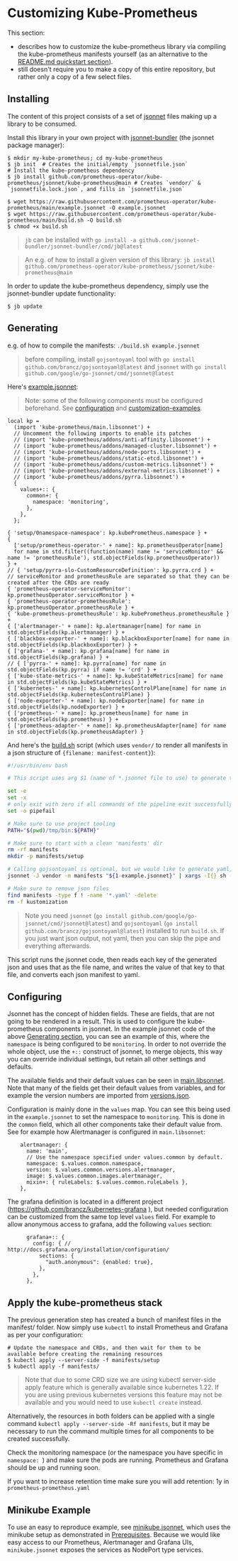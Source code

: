 # Customizing Kube-Prometheus

This section:
* describes how to customize the kube-prometheus library via compiling the kube-prometheus manifests yourself (as an alternative to the [README.md quickstart section](../README.md#quickstart)).
* still doesn't require you to make a copy of this entire repository, but rather only a copy of a few select files.

## Installing

The content of this project consists of a set of [jsonnet](http://jsonnet.org/) files making up a library to be consumed.

Install this library in your own project with [jsonnet-bundler](https://github.com/jsonnet-bundler/jsonnet-bundler#install) (the jsonnet package manager):

```shell
$ mkdir my-kube-prometheus; cd my-kube-prometheus
$ jb init  # Creates the initial/empty `jsonnetfile.json`
# Install the kube-prometheus dependency
$ jb install github.com/prometheus-operator/kube-prometheus/jsonnet/kube-prometheus@main # Creates `vendor/` & `jsonnetfile.lock.json`, and fills in `jsonnetfile.json`

$ wget https://raw.githubusercontent.com/prometheus-operator/kube-prometheus/main/example.jsonnet -O example.jsonnet
$ wget https://raw.githubusercontent.com/prometheus-operator/kube-prometheus/main/build.sh -O build.sh
$ chmod +x build.sh
```

> `jb` can be installed with `go install -a github.com/jsonnet-bundler/jsonnet-bundler/cmd/jb@latest`

> An e.g. of how to install a given version of this library: `jb install github.com/prometheus-operator/kube-prometheus/jsonnet/kube-prometheus@main`

In order to update the kube-prometheus dependency, simply use the jsonnet-bundler update functionality:

```shell
$ jb update
```

## Generating

e.g. of how to compile the manifests: `./build.sh example.jsonnet`

> before compiling, install `gojsontoyaml` tool with `go install github.com/brancz/gojsontoyaml@latest` and `jsonnet` with `go install github.com/google/go-jsonnet/cmd/jsonnet@latest`

Here's [example.jsonnet](../example.jsonnet):

> Note: some of the following components must be configured beforehand. See [configuration](#configuring) and [customization-examples](customizations).

```jsonnet mdox-exec="cat example.jsonnet"
local kp =
  (import 'kube-prometheus/main.libsonnet') +
  // Uncomment the following imports to enable its patches
  // (import 'kube-prometheus/addons/anti-affinity.libsonnet') +
  // (import 'kube-prometheus/addons/managed-cluster.libsonnet') +
  // (import 'kube-prometheus/addons/node-ports.libsonnet') +
  // (import 'kube-prometheus/addons/static-etcd.libsonnet') +
  // (import 'kube-prometheus/addons/custom-metrics.libsonnet') +
  // (import 'kube-prometheus/addons/external-metrics.libsonnet') +
  // (import 'kube-prometheus/addons/pyrra.libsonnet') +
  {
    values+:: {
      common+: {
        namespace: 'monitoring',
      },
    },
  };

{ 'setup/0namespace-namespace': kp.kubePrometheus.namespace } +
{
  ['setup/prometheus-operator-' + name]: kp.prometheusOperator[name]
  for name in std.filter((function(name) name != 'serviceMonitor' && name != 'prometheusRule'), std.objectFields(kp.prometheusOperator))
} +
// { 'setup/pyrra-slo-CustomResourceDefinition': kp.pyrra.crd } +
// serviceMonitor and prometheusRule are separated so that they can be created after the CRDs are ready
{ 'prometheus-operator-serviceMonitor': kp.prometheusOperator.serviceMonitor } +
{ 'prometheus-operator-prometheusRule': kp.prometheusOperator.prometheusRule } +
{ 'kube-prometheus-prometheusRule': kp.kubePrometheus.prometheusRule } +
{ ['alertmanager-' + name]: kp.alertmanager[name] for name in std.objectFields(kp.alertmanager) } +
{ ['blackbox-exporter-' + name]: kp.blackboxExporter[name] for name in std.objectFields(kp.blackboxExporter) } +
{ ['grafana-' + name]: kp.grafana[name] for name in std.objectFields(kp.grafana) } +
// { ['pyrra-' + name]: kp.pyrra[name] for name in std.objectFields(kp.pyrra) if name != 'crd' } +
{ ['kube-state-metrics-' + name]: kp.kubeStateMetrics[name] for name in std.objectFields(kp.kubeStateMetrics) } +
{ ['kubernetes-' + name]: kp.kubernetesControlPlane[name] for name in std.objectFields(kp.kubernetesControlPlane) }
{ ['node-exporter-' + name]: kp.nodeExporter[name] for name in std.objectFields(kp.nodeExporter) } +
{ ['prometheus-' + name]: kp.prometheus[name] for name in std.objectFields(kp.prometheus) } +
{ ['prometheus-adapter-' + name]: kp.prometheusAdapter[name] for name in std.objectFields(kp.prometheusAdapter) }
```

And here's the [build.sh](../build.sh) script (which uses `vendor/` to render all manifests in a json structure of `{filename: manifest-content}`):

```sh mdox-exec="cat ./build.sh"
#!/usr/bin/env bash

# This script uses arg $1 (name of *.jsonnet file to use) to generate the manifests/*.yaml files.

set -e
set -x
# only exit with zero if all commands of the pipeline exit successfully
set -o pipefail

# Make sure to use project tooling
PATH="$(pwd)/tmp/bin:${PATH}"

# Make sure to start with a clean 'manifests' dir
rm -rf manifests
mkdir -p manifests/setup

# Calling gojsontoyaml is optional, but we would like to generate yaml, not json
jsonnet -J vendor -m manifests "${1-example.jsonnet}" | xargs -I{} sh -c 'cat {} | gojsontoyaml > {}.yaml' -- {}

# Make sure to remove json files
find manifests -type f ! -name '*.yaml' -delete
rm -f kustomization

```

> Note you need `jsonnet` (`go install github.com/google/go-jsonnet/cmd/jsonnet@latest`) and `gojsontoyaml` (`go install github.com/brancz/gojsontoyaml@latest`) installed to run `build.sh`. If you just want json output, not yaml, then you can skip the pipe and everything afterwards.

This script runs the jsonnet code, then reads each key of the generated json and uses that as the file name, and writes the value of that key to that file, and converts each json manifest to yaml.

## Configuring

Jsonnet has the concept of hidden fields. These are fields, that are not going to be rendered in a result. This is used to configure the kube-prometheus components in jsonnet. In the example jsonnet code of the above [Generating section](#generating), you can see an example of this, where the `namespace` is being configured to be `monitoring`. In order to not override the whole object, use the `+::` construct of jsonnet, to merge objects, this way you can override individual settings, but retain all other settings and defaults.

The available fields and their default values can be seen in [main.libsonnet](../jsonnet/kube-prometheus/main.libsonnet). Note that many of the fields get their default values from variables, and for example the version numbers are imported from [versions.json](../jsonnet/kube-prometheus/versions.json).

Configuration is mainly done in the `values` map. You can see this being used in the `example.jsonnet` to set the namespace to `monitoring`. This is done in the `common` field, which all other components take their default value from. See for example how Alertmanager is configured in `main.libsonnet`:

```
    alertmanager: {
      name: 'main',
      // Use the namespace specified under values.common by default.
      namespace: $.values.common.namespace,
      version: $.values.common.versions.alertmanager,
      image: $.values.common.images.alertmanager,
      mixin+: { ruleLabels: $.values.common.ruleLabels },
    },
```

The grafana definition is located in a different project (https://github.com/brancz/kubernetes-grafana ), but needed configuration can be customized from the same top level `values` field. For example to allow anonymous access to grafana, add the following `values` section:

```
      grafana+:: {
        config: { // http://docs.grafana.org/installation/configuration/
          sections: {
            "auth.anonymous": {enabled: true},
          },
        },
      },
```

## Apply the kube-prometheus stack

The previous generation step has created a bunch of manifest files in the manifest/ folder.
Now simply use `kubectl` to install Prometheus and Grafana as per your configuration:

```shell
# Update the namespace and CRDs, and then wait for them to be available before creating the remaining resources
$ kubectl apply --server-side -f manifests/setup
$ kubectl apply -f manifests/
```

> Note that due to some CRD size we are using kubectl server-side apply feature which is generally available since
> kubernetes 1.22. If you are using previous kubernetes versions this feature may not be available and you would need to
> use `kubectl create` instead.

Alternatively, the resources in both folders can be applied with a single command
`kubectl apply --server-side -Rf manifests`, but it may be necessary to run the command multiple times for all components to
be created successfully.

Check the monitoring namespace (or the namespace you have specific in `namespace: `) and make sure the pods are running. Prometheus and Grafana should be up and running soon.

If you want to increase retention time make sure you will add retention: 1y in `prometheus-prometheus.yaml `

## Minikube Example

To use an easy to reproduce example, see [minikube.jsonnet](../examples/minikube.jsonnet), which uses the minikube setup as demonstrated in [Prerequisites](../README.md#prerequisites). Because we would like easy access to our Prometheus, Alertmanager and Grafana UIs, `minikube.jsonnet` exposes the services as NodePort type services.

